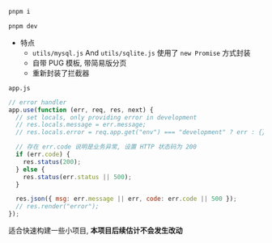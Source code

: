 ```sh
pnpm i

pnpm dev
```



- 特点
  -  `utils/mysql.js` And `utils/sqlite.js` 使用了 `new Promise` 方式封装
  - 自带 PUG 模板, 带简易版分页
  - 重新封装了拦截器

`app.js`

```js
// error handler
app.use(function (err, req, res, next) {
  // set locals, only providing error in development
  // res.locals.message = err.message;
  // res.locals.error = req.app.get("env") === "development" ? err : {};

  // 存在 err.code 说明是业务异常, 设置 HTTP 状态码为 200
  if (err.code) {
    res.status(200);
  } else {
    res.status(err.status || 500);
  }

  res.json({ msg: err.message || err, code: err.code || 500 });
  // res.render("error");
});
```



适合快速构建一些小项目, **本项目后续估计不会发生改动**
